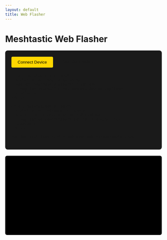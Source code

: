 ```yaml
---
layout: default
title: Web Flasher
---
```


# Meshtastic Web Flasher

<div id="flasher-container">
  <div class="flash-controls">
    <div class="connect-box">
      <button id="connect-btn">Connect Device</button>
      <span id="connection-status">⛔ Not Connected</span>
    </div>
    
    <div class="selection-box">
      <label>Select Device:</label>
      <select id="device-select" disabled>
        <option value="">First connect device</option>
      </select>
    </div>

    <div class="selection-box">
      <label>Select Firmware:</label>
      <select id="firmware-select" disabled>
        <option value="">Select device first</option>
      </select>
    </div>

    <button id="flash-btn" disabled>Flash Firmware</button>
  </div>

  <div id="progress-container" style="display: none;">
    <progress id="progress-bar" value="0" max="100"></progress>
    <span id="progress-text">0%</span>
  </div>

  <div id="log-container">
    <pre id="log"></pre>
  </div>
</div>

<!-- Use the correct ESPTool library -->
<script src="https://unpkg.com/@espruino-tools/core@0.0.9/dist/core.min.js"></script>
<script src="https://unpkg.com/@espruino-tools/esptool@0.0.9/dist/esptool.min.js"></script>
<script>
// Correct ESPTool initialization
const { ESPTool } = window.EspruinoTools;

// Configuration
const REPO = 'HarukiToreda/Meshtastic-Experiments';
const BRANCH = 'main';
const FIRMWARES_PATH = 'firmwares';
const CORS_PROXY = 'https://api.allorigins.win/get?url=';

let port = null;
let selectedFirmware = null;
let esptoolInstance = null;

// Load devices from GitHub
async function loadDevices() {
  try {
    const apiUrl = `https://api.github.com/repos/${REPO}/contents/${FIRMWARES_PATH}?ref=${BRANCH}`;
    const response = await fetch(`${CORS_PROXY}${encodeURIComponent(apiUrl)}`);
    
    if (!response.ok) throw new Error(`GitHub error: ${response.status}`);
    
    const data = await response.json();
    const contents = JSON.parse(data.contents); // Handle proxy response
    
    const deviceSelect = document.getElementById('device-select');
    deviceSelect.innerHTML = '<option value="">Select a device</option>';
    
    contents.forEach(item => {
      if (item.type === 'dir') {
        const option = document.createElement('option');
        option.value = item.name;
        option.textContent = item.name;
        deviceSelect.appendChild(option);
      }
    });
    
    deviceSelect.disabled = false;
    log(`Loaded ${contents.length} devices`);
  } catch (error) {
    log(`Device loading failed: ${error.message}`);
  }
}

// Load firmwares for selected device
async function loadFirmwares(device) {
  try {
    const apiUrl = `https://api.github.com/repos/${REPO}/contents/${FIRMWARES_PATH}/${device}?ref=${BRANCH}`;
    const response = await fetch(`${CORS_PROXY}${encodeURIComponent(apiUrl)}`);
    
    const data = await response.json();
    const contents = JSON.parse(data.contents);
    
    const firmwareSelect = document.getElementById('firmware-select');
    firmwareSelect.innerHTML = '<option value="">Select a firmware</option>';
    
    contents.forEach(file => {
      if (file.name.endsWith('.bin')) {
        const option = document.createElement('option');
        option.value = `https://raw.githubusercontent.com/${REPO}/${BRANCH}/${FIRMWARES_PATH}/${device}/${file.name}`;
        option.textContent = file.name;
        firmwareSelect.appendChild(option);
      }
    });
    
    firmwareSelect.disabled = false;
    log(`Loaded ${contents.length} firmwares for ${device}`);
  } catch (error) {
    log(`Firmware loading failed: ${error.message}`);
  }
}

// Connect button handler
document.getElementById('connect-btn').addEventListener('click', async () => {
  try {
    // Check if Web Serial API is supported
    if (!('serial' in navigator)) {
      throw new Error('Web Serial API not supported. Use Chrome/Edge 89+.');
    }

    // Request serial port access
    port = await navigator.serial.requestPort();
    
    // Open the port with default settings
    await port.open({ baudRate: 115200 });

    // Update UI
    document.getElementById('connect-btn').disabled = true;
    document.getElementById('connection-status').textContent = '✅ Connected';
    document.getElementById('flash-btn').disabled = false;
    log('Connected to device');

    // Load devices after connection
    await loadDevices();
  } catch (error) {
    log(`Connection error: ${error.message}`);
    if (port) await port.close();
    port = null;
  }
});

// Device selection handler
document.getElementById('device-select').addEventListener('change', (e) => {
  const device = e.target.value;
  if (device) {
    loadFirmwares(device);
  }
});

// Firmware selection handler
document.getElementById('firmware-select').addEventListener('change', (e) => {
  selectedFirmware = e.target.value;
});

// Flash button handler
document.getElementById('flash-btn').addEventListener('click', async () => {
  if (!selectedFirmware) {
    log('Please select a firmware first');
    return;
  }

  try {
    document.getElementById('progress-container').style.display = 'block';
    document.getElementById('flash-btn').disabled = true;
    
    log(`Downloading firmware: ${selectedFirmware}`);
    const response = await fetch(selectedFirmware);
    const firmwareBuffer = await response.arrayBuffer();
    
    // Initialize ESPTool correctly
    esptoolInstance = new ESPTool(port);
    await esptoolInstance.connect();
    
    log('Starting flash process...');
    await esptoolInstance.flash_file(new Uint8Array(firmwareBuffer), (progress) => {
      const percent = Math.round(progress * 100);
      document.getElementById('progress-bar').value = percent;
      document.getElementById('progress-text').textContent = `${percent}%`;
    });

    await esptoolInstance.hard_reset();
    log('Flash completed successfully!');
  } catch (error) {
    log(`Flash failed: ${error.message}`);
  } finally {
    document.getElementById('progress-container').style.display = 'none';
    document.getElementById('flash-btn').disabled = false;
    if (port) await port.close();
    port = null;
    esptoolInstance = null;
  }
});

// Logging function
function log(message) {
  const logElement = document.getElementById('log');
  logElement.textContent += `${new Date().toLocaleTimeString()}: ${message}\n`;
  logElement.scrollTop = logElement.scrollHeight;
}
</script>

<style>
/* Keep your original CSS styles */
.flash-controls {
  max-width: 600px;
  margin: 20px auto;
  padding: 20px;
  background: #1a1a1a;
  border-radius: 8px;
}

.connect-box {
  display: flex;
  gap: 15px;
  align-items: center;
  margin-bottom: 20px;
}

button {
  background: #FFD700;
  color: #000;
  border: none;
  padding: 10px 20px;
  border-radius: 4px;
  cursor: pointer;
  transition: opacity 0.2s;
}

button:disabled {
  opacity: 0.6;
  cursor: not-allowed;
}

.selection-box {
  margin: 15px 0;
  background: #333;
  padding: 15px;
  border-radius: 6px;
}

select {
  width: 100%;
  padding: 8px;
  margin-top: 8px;
  background: #444;
  color: #fff;
  border: 1px solid #00FFFF;
  border-radius: 4px;
}

#progress-container {
  background: #333;
  padding: 15px;
  border-radius: 6px;
  margin: 20px 0;
}

progress {
  width: 100%;
  height: 20px;
  accent-color: #FFD700;
}

#progress-text {
  color: #00FFFF;
  margin-left: 10px;
  font-weight: bold;
}

#log-container {
  background: #000;
  padding: 15px;
  border-radius: 6px;
}

#log {
  color: #00FF00;
  height: 200px;
  overflow-y: auto;
  font-family: monospace;
  font-size: 0.9em;
  white-space: pre-wrap;
}
</style>
